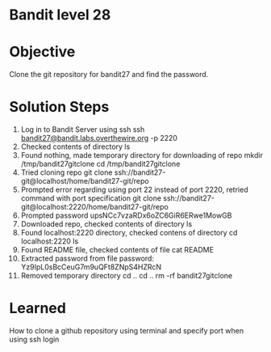 # Bandit level 28

# Objective
Clone the git repository for bandit27 and find the password.

# Solution Steps
1. Log in to Bandit Server using ssh
    ssh bandit27@bandit.labs.overthewire.org -p 2220
2. Checked contents of directory 
    ls
3. Found nothing, made temporary directory for downloading of repo
    mkdir /tmp/bandit27gitclone
    cd /tmp/bandit27gitclone
4. Tried cloning repo
    git clone ssh://bandit27-git@localhost/home/bandit27-git/repo
5. Prompted error regarding using port 22 instead of port 2220, retried command with port specification
    git clone ssh://bandit27-git@localhost:2220/home/bandit27-git/repo
6. Prompted password
    upsNCc7vzaRDx6oZC6GiR6ERwe1MowGB
7. Downloaded repo, checked contents of directory
    ls
8. Found localhost:2220 directory, checked contens of directory
    cd localhost:2220
    ls
9. Found README file, checked contents of file
    cat README
10. Extracted password from file
    password: Yz9IpL0sBcCeuG7m9uQFt8ZNpS4HZRcN
11. Removed temporary directory
    cd ..
    cd ..
    rm -rf bandit27gitclone

# Learned
How to clone a github repository using terminal and specify port when using ssh login